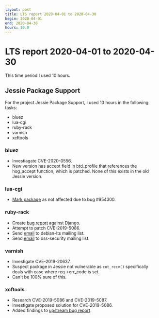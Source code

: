 ```yaml
---
layout: post
title: LTS report 2020-04-01 to 2020-04-30
begin: 2020-04-01
end: 2020-04-30
hours: 10.0
---
```


# LTS report 2020-04-01 to 2020-04-30

This time period I used 10 hours.

## Jessie Package Support
For the project Jessie Package Support, I used 10 hours in the following tasks:

* bluez
* lua-cgi
* ruby-rack
* varnish
* xcftools

### bluez
* Investiagate CVE-2020-0556.
* New version has accept field in btd_profile that references
  the hog_accept function, which is patched. None of this exists
  in the old Jessie version.

### lua-cgi
* [Mark package](https://salsa.debian.org/security-tracker-team/security-tracker/-/commit/ce8d060f5fcc344889020a797a665b911b62ccf4)
  as not affected due to bug #954300.

### ruby-rack
* Create [bug report](https://code.djangoproject.com/ticket/31412) against Django.
* Attempt to patch CVE-2019-5086.
* Send [email](https://lists.debian.org/debian-lts/2020/04/msg00012.html) to debian-lts mailing list.
* Send [email](https://www.openwall.com/lists/oss-security/2020/04/08/1) to oss-security mailing list.

### varnish
* Investigate CVE-2019-20637.
* Suspect package in Jessie not vulnerable as
  `cnt_recv()` specifically deals with case where req->err_code
  is set.
* Can't be 100% sure of this.

### xcftools
* Research CVE-2019-5086 and CVE-2019-5087.
* Investigate proposed solution for CVE-2019-5086.
* Added findings to [upstream bug report](https://github.com/j-jorge/xcftools/issues/12).



